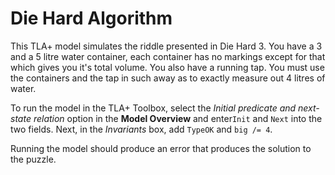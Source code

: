 # Die Hard Algorithm
This TLA+ model simulates the riddle presented in Die Hard 3. You have a 3 and a 5 litre water container, each container has no markings except for that which gives you it's total volume. You also have a running tap. You must use the containers and the tap in such away as to exactly measure out 4 litres of water. 

To run the model in the TLA+ Toolbox, select the <i>Initial predicate and next-state relation</i> option in the <b>Model Overview</b> and enter`Init` and `Next` into the two fields. Next, in the <i>Invariants</i> box, add `TypeOK` and `big /= 4`.

Running the model should produce an error that produces the solution to the puzzle.